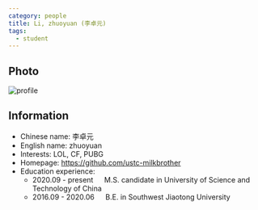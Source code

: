 ```yaml
---
category: people
title: Li, zhuoyuan (李卓元)
tags:
  - student
---
```


## Photo

![profile](https://user-images.githubusercontent.com/116997215/198896697-41137d02-c131-4781-a7f0-ecee24809825.jpg)

## Information

- Chinese name: 李卓元
- English name: zhuoyuan
- Interests: LOL, CF, PUBG
- Homepage: <https://github.com/ustc-milkbrother>
- Education experience:
  - 2020.09 - present     M.S. candidate in University of Science and Technology of China
  - 2016.09 - 2020.06     B.E. in Southwest Jiaotong University
